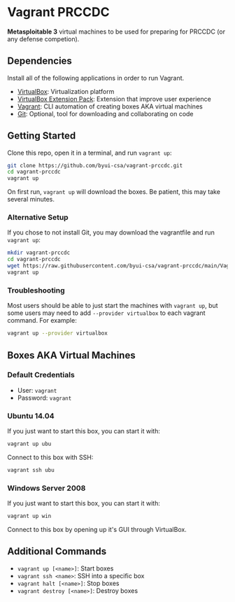 # Vagrant PRCCDC

__Metasploitable 3__ virtual machines to be used for preparing for PRCCDC (or any defense competion).

## Dependencies

Install all of the following applications in order to run Vagrant.

- [VirtualBox](https://www.virtualbox.org/wiki/Downloads#VirtualBox7.0.6platformpackages): Virtualization platform
- [VirtualBox Extension Pack](https://www.virtualbox.org/wiki/Downloads#VirtualBox7.0.6OracleVMVirtualBoxExtensionPack): Extension that improve user experience
- [Vagrant](https://developer.hashicorp.com/vagrant/downloads): CLI automation of creating boxes AKA virtual machines
- [Git](https://git-scm.com/downloads): Optional, tool for downloading and collaborating on code

## Getting Started

Clone this repo, open it in a terminal, and run `vagrant up`:

```bash
git clone https://github.com/byui-csa/vagrant-prccdc.git
cd vagrant-prccdc
vagrant up
```

On first run, `vagrant up` will download the boxes.
Be patient, this may take several minutes.

### Alternative Setup

If you chose to not install Git, you may download the vagrantfile and run `vagrant up`:

```bash
mkdir vagrant-prccdc
cd vagrant-prccdc
wget https://raw.githubusercontent.com/byui-csa/vagrant-prccdc/main/Vagrantfile
vagrant up
```

### Troubleshooting

Most users should be able to just start the machines with `vagrant up`,
but some users may need to add `--provider virtualbox`
to each vagrant command. For example:

```bash
vagrant up --provider virtualbox
```

## Boxes AKA Virtual Machines

### Default Credentials

- User: `vagrant`
- Password: `vagrant`

### Ubuntu 14.04

If you just want to start this box, you can start it with:

```bash
vagrant up ubu
```

Connect to this box with SSH:

```bash
vagrant ssh ubu
```

### Windows Server 2008

If you just want to start this box, you can start it with:

```bash
vagrant up win
```

Connect to this box by opening up it's GUI through VirtualBox.

## Additional Commands

- `vagrant up [<name>]`: Start boxes
- `vagrant ssh <name>`: SSH into a specific box
- `vagrant halt [<name>]`: Stop boxes
- `vagrant destroy [<name>]`: Destroy boxes

